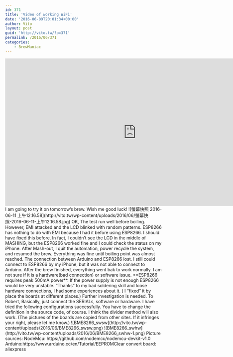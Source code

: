 ```yaml
---
id: 371
title: 'Video of working WiFi'
date: '2016-06-09T20:01:34+00:00'
author: Vito
layout: post
guid: 'http://vito.tw/?p=371'
permalink: /2016/06/371
categories:
    - BrewManiac
---
```


<div class="jetpack-video-wrapper"><iframe allowfullscreen="" frameborder="0" height="473" loading="lazy" src="https://www.youtube.com/embed/RDVYDUay660?feature=oembed" width="840"></iframe></div>   
I am going to try it on tomorrow’s brew. Wish me good luck!  
![螢幕快照 2016-06-11 上午12.16.58](http://vito.tw/wp-content/uploads/2016/06/螢幕快照-2016-06-11-上午12.16.58.jpg)  
OK, The test run well before boiling. However, EMI attacked and the LCD blinked with random patterns. ESP8266 has nothing to do with EMI because I had it before using ESP8266. I should have fixed this before. In fact, I couldn’t see the LCD in the middle of MASHING, but the ESP8266 worked fine and I could check the status on my iPhone. After Mash-out, I quit the automation, power recycle the system, and resumed the brew. Everything was fine until boiling point was almost reached. The connection between Arduino and ESP8266 lost. I still could connect to ESP8266 by my iPhone, but it was not able to connect to Arduino. After the brew finished, everything went bak to work normally.  
I am not sure if it is a hardware(bad connection) or software issue. **ESP8266 requires peak 500mA power**. If the power supply is not enough ESP8266 would be very unstable. “Thanks” to my bad soldering skill and loose hardware connections, I had some experiences about it. ( I “fixed” it by place the boards at different places.) Further investigation is needed.  
To Robert,  
Basically, just connect the SERIALs, software or hardware. I have tried the following configurations successfully. You have to change the definition in the source code, of course. I think the divider method will also work.  
(The pictures of the boards are copied from other sites. If it infringes your right, please let me know.)  
![BME8266_swsw](http://vito.tw/wp-content/uploads/2016/06/BME8266_swsw.png) ![BME8266_swhw](http://vito.tw/wp-content/uploads/2016/06/BME8266_swhw-1.png)  
Picture sources:  
NodeMcu: https://github.com/nodemcu/nodemcu-devkit-v1.0  
Arduino:https://www.arduino.cc/en/Tutorial/EEPROMClear  
convert board: aliexpress